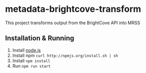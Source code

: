 # metadata-brightcove-transform
This project transforms output from the BrightCove API into MRSS

## Installation & Running

1. Install [node.js](https://nodejs.org/en/download/) 
2. Install npm   `curl http://npmjs.org/install.sh | sh`
3. Install `npm install`
4. Run `npm run start`
